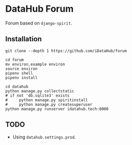 # DataHub Forum
Forum based on `django-spirit`.

## Installation
```
git clone --depth 1 https://github.com/iDataHub/forum

cd forum
mv environ.example environ
source environ
pipenv shell
pipenv install

cd datahub
python manage.py collectstatic
# if not 'db.sqlite3' exists
#     python manage.py spiritinstall
#     python manage.py createsuperuser
python manage.py runserver idatahub.tech:8000
```

## TODO
- Using `datahub.settings.prod`.
